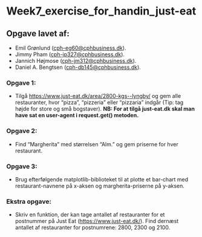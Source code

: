# Week7_exercise_for_handin_just-eat
## Opgave lavet af:
- Emil Grønlund (cph-eg60@cphbusiness.dk).
- Jimmy Pham (cph-jp327@cphbusiness.dk).
- Jannich Højmose (cph-jm312@cphbusiness.dk).
- Daniel A. Bengtsen (cph-db145@cphbusiness.dk).

### Opgave 1:
- Tilgå https://www.just-eat.dk/area/2800-kgs--lyngby/ og gem alle restauranter, hvor “pizza”, “pizzeria” eller “pizzaria” indgår (Tip: tag højde for store og små bogstaver). **NB: For at tilgå just-eat.dk skal man have sat en user-agent i request.get() metoden.**

### Opgave 2:
- Find “Margherita” med størrelsen “Alm.” og gem priserne for hver restaurant.

### Opgave 3:
- Brug efterfølgende matplotlib-biblioteket til at plotte et bar-chart med restaurant-navnene på x-aksen og margherita-priserne på y-aksen.

### Ekstra opgave:
- Skriv en funktion, der kan tage antallet af restauranter for et postnummer på Just Eat (https://www.just-eat.dk/). Find dernæst antallet af restauranter for postnumrene: 2800, 2300 og 2100.
